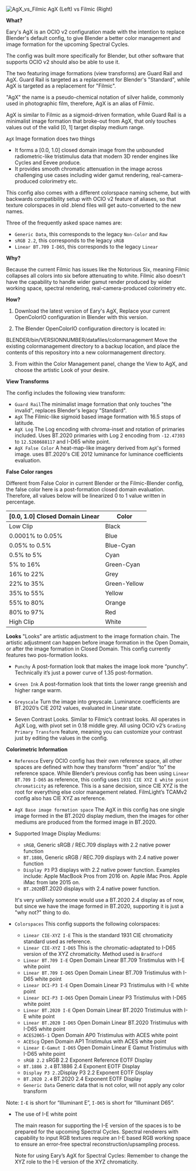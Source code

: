 ![AgX_vs_Filmic](https://user-images.githubusercontent.com/59176246/228416284-fe8e5a45-2dbb-4edf-bb36-52906c32a813.png)
AgX (Left) vs Filmic (Right)

**What?**


Eary's AgX is an OCIO v2 configuration made with the intention to replace Blender's default config, to give Blender a better color management and image formation for the upcoming Spectral Cycles.

The config was built more specifically for Blender, but other software that supports OCIO v2 should also be able to use it. 

The two featuring image formations (view transforms) are Guard Rail and AgX. Guard Rail is targeted as a replacement for Blender's "Standard", while AgX is targeted as a replacement for "Filmic".

"AgX" the name is a pseudo-chemical notation of silver halide, commonly used in photographic film, therefore, AgX is an alias of Filmic.

AgX is similar to Filmic as a sigmoid-driven formation, while Guard Rail is a minimalist image formation that broke-out from AgX, that only touches values out of the valid [0, 1] target display medium range. 

`AgX` Image formation does two things
- It forms a [0.0, 1.0] closed domain image from the unbounded radiometric-like tristimulus data that modern 3D render engines like Cycles and Eevee produce. 
- It provides smooth chromatic attenuation in the image across challenging use cases including wider gamut rendering, real-camera-produced colorimetry etc.

This config also comes with a different colorspace naming scheme, but with backwards compatibility setup with OCIO v2 feature of aliases, so that texture colorspaces in old .blend files will get auto-converted to the new names. 

Three of the frequently asked space names are:
- `Generic Data`, this corresponds to the legacy `Non-Color` and `Raw`
- `sRGB 2.2`, this corresponds to the legacy `sRGB`
- `Linear BT.709 I-D65`, this corresponds to the legacy `Linear`

**Why?**

Because the current Filmic has issues like the Notorious Six, meaning Filmic collapses all colors into six before attenuating to white. Filmic also doesn't have the capability to handle wider gamut render produced by wider working space, spectral rendering, real-camera-produced colorimetry etc. 

**How?**

1. Download the latest version of Eary's AgX, Replace your current OpenColorIO configuration in Blender with this version.

2. The Blender OpenColorIO configuration directory is located in:

  BLENDER/bin/VERSIONNUMBER/datafiles/colormanagement
  Move the existing colormanagement directory to a backup location, and place the contents of this repository into a new colormanagement directory.

3. From within the Color Management panel, change the View to AgX, and choose the artistic Look of your desire.

**View Transforms**

The config includes the following view transform:
- `Guard Rail`The minimalist image formation that only touches "the invalid", replaces Blender's legacy "Standard".
- `AgX` The Filmic-like sigmoid based image formation with 16.5 stops of latitude.
- `AgX Log` The Log encoding with chroma-inset and rotation of primaries included. Uses BT.2020 primaries with Log 2 encoding from `-12.47393` to `12.5260688117` and I-D65 white point.
- `AgX False Color` A heat-map-like imagery derived from `AgX`'s formed image. uses BT.2020's CIE 2012 luminance for luminance coefficients evaluation. 

**False Color ranges**

Different from False Color in current Blender or the Filmic-Blender config, the false color here is a post-formation closed domain evaluation. Therefore, all values below will be linearized 0 to 1 value written in percentage.

[0.0, 1.0] Closed Domain Linear | Color 
---- | ---- 
Low Clip | Black 
0.0001% to 0.05% | Blue
0.05% to 0.5% | Blue-Cyan
0.5% to 5% | Cyan
5% to 16% | Green-Cyan
16% to 22% | Grey
22% to 35% | Green-Yellow
35% to 55% | Yellow
55% to 80% | Orange
80% to 97% | Red
High Clip | White


**Looks**
"Looks" are artistic adjustment to the image formation chain. The artistic adjustment can happen before image formation in the Open Domain, or after the image formation in Closed Domain. This config currently features two pos-formation looks.

- `Punchy` A post-formation look that makes the image look more “punchy”. Technically it’s just a power curve of 1.35 post-formation.

- `Green Ink` A post-formation look that tints the lower range greenish and higher range warm.

- `Greyscale` Turn the image into greyscale. Luminance coefficients are BT.2020’s CIE 2012 values, evaluated in Linear state.

-  Seven Contrast Looks. Similar to Filmic’s contrast looks. All operates in AgX Log, with pivot set in 0.18 middle grey. All using OCIO v2’s `Grading Primary Transform` feature, meaning you can customize your contrast just by editing the values in the config.

**Colorimetric Information**

- `Reference` Every OCIO config has their own reference space, all other spaces are defined with how they transform “from” and/or “to” the reference space.  While Blender’s previous config has been using `Linear BT.709 I-D65` as reference, this config uses `1931 CIE XYZ E white point chromaticity` as reference. This is a sane decision, since CIE XYZ is the root for everything else color management related. FilmLight’s TCAMv2 config also has CIE XYZ as reference. 

- `AgX Base image formation space` The AgX in this config has one single image formed in the BT.2020 display medium, then the images for other mediums are produced from the formed image in BT.2020.

- Supported Image Display Mediums:

  - `sRGB`, Generic sRGB / REC.709 displays with 2.2 native power function
  - `BT.1886`, Generic sRGB / REC.709 displays with 2.4 native power function
  - `Display P3` P3 displays with 2.2 native power function. Examples include:
    Apple MacBook Pros from 2016 on.
    Apple iMac Pros.
    Apple iMac from late 2015 on.
  - `BT.2020`BT.2020 displays with 2.4 native power function.

  It's very unlikely someone would use a BT.2020 2.4 display as of now, but since we have the image formed in BT.2020, supporting it is just a "why not?" thing to do.


 - `Colorspaces`
    This config supports the following colorspaces:
   - `Linear CIE-XYZ I-E` This is the standard 1931 CIE chromaticity standard used as reference.
   - `Linear CIE-XYZ I-D65` This is the chromatic-adaptated to I-D65 version of the XYZ chromaticity. Method used is `Bradford`
   - `Linear BT.709 I-E` Open Domain Linear BT.709 Tristimulus with I-E white point
   - `Linear BT.709 I-D65` Open Domain Linear BT.709 Tristimulus with I-D65 white point
   - `Linear DCI-P3 I-E` Open Domain Linear P3 Tristimulus with I-E white point
   - `Linear DCI-P3 I-D65` Open Domain Linear P3 Tristimulus with I-D65 white point
   - `Linear BT.2020 I-E` Open Domain Linear BT.2020 Tristimulus with I-E white point
   - `Linear BT.2020 I-D65` Open Domain Linear BT.2020 Tristimulus with I-D65 white point
   - `ACES2065-1` Open Domain AP0 Tristimulus with ACES white point
   - `ACEScg` Open Domain AP1 Tristimulus with ACES white point
   - `Linear E-Gamut I-D65` Open Domain Linear E Gamut Tristimulus with I-D65 white point
   - `sRGB 2.2` sRGB 2.2 Exponent Reference EOTF Display
   - `BT.1886 2.4` BT.1886 2.4 Exponent EOTF Display
   - `Display P3 2.2`Display P3 2.2 Exponent EOTF Display
   - `BT.2020 2.4` BT.2020 2.4 Exponent EOTF Display
   - `Generic Data` Generic data that is not color, will not apply any color transform

  Note: `I-E` is short for “Illuminant E”, `I-D65` is short for “Illuminant D65”.

 - The use of I-E white point
 
      The main reason for supporting the I-E version of the spaces is to be prepared for the upcoming Spectral Cycles. Spectral renderers with capability to input RGB textures require an I-E based RGB working space to ensure an error-free spectral reconstruction/upsampling process. 

      Note for using Eary’s AgX for Spectral Cycles: Remember to change the XYZ role to the I-E version of the XYZ chromaticity.   

